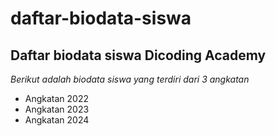 daftar-biodata-siswa
==
Daftar biodata siswa Dicoding Academy 
--
*Berikut adalah biodata siswa yang terdiri dari 3 angkatan*

- Angkatan 2022
- Angkatan 2023
- Angkatan 2024

